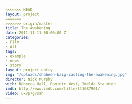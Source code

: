 ```yaml
---
<<<<<<< HEAD
layout: project
=======
>>>>>>> origin/master
title: The Awakening
date: 2011-11-11 00:00:00 Z
categories:
- Film
- All
tags:
- example
- news
- story
layout: project-entry
img: "/uploads/shaheen-baig-casting-the-awakening.jpg"
director: Nick Murphy
with: Rebecca Hall, Dominic West, Imelda Staunton
imdb: http://www.imdb.com/title/tt1687901/
video: ukvp7g7sah
---
```


